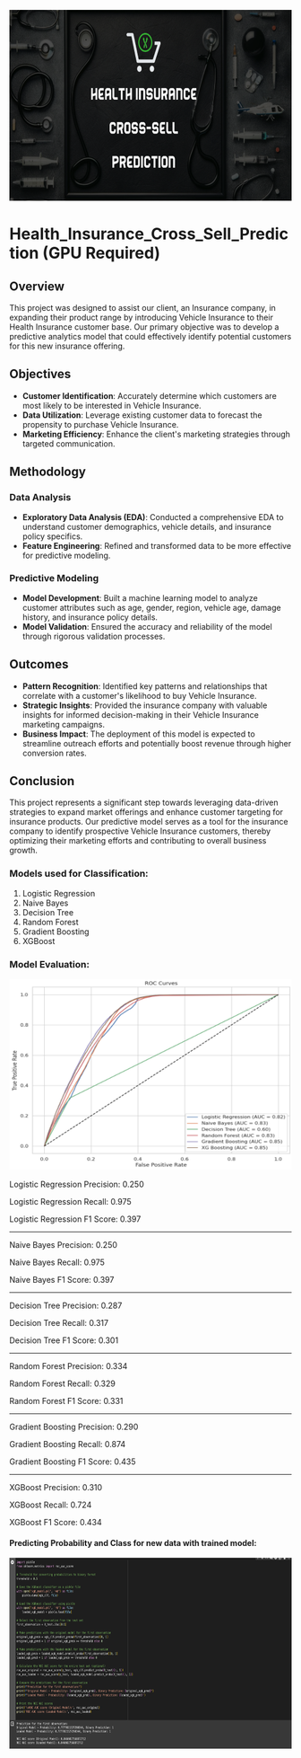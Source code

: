 <p align="center">
  <img src="https://github.com/Tahascommit/Health_Insurance_Cross_Sell_Prediction/blob/bc7807b3ece22fa82722d3f57c6c0883e6155624/assets/Health-cross-sell.png" width="703" height="340">
</p >


# Health_Insurance_Cross_Sell_Prediction (GPU Required)

Overview
--------

This project was designed to assist our client, an Insurance company, in expanding their product range by introducing Vehicle Insurance to their Health Insurance customer base. Our primary objective was to develop a predictive analytics model that could effectively identify potential customers for this new insurance offering.

Objectives
----------

*   **Customer Identification**: Accurately determine which customers are most likely to be interested in Vehicle Insurance.
*   **Data Utilization**: Leverage existing customer data to forecast the propensity to purchase Vehicle Insurance.
*   **Marketing Efficiency**: Enhance the client's marketing strategies through targeted communication.

Methodology
-----------

### Data Analysis

*   **Exploratory Data Analysis (EDA)**: Conducted a comprehensive EDA to understand customer demographics, vehicle details, and insurance policy specifics.
*   **Feature Engineering**: Refined and transformed data to be more effective for predictive modeling.

### Predictive Modeling

*   **Model Development**: Built a machine learning model to analyze customer attributes such as age, gender, region, vehicle age, damage history, and insurance policy details.
*   **Model Validation**: Ensured the accuracy and reliability of the model through rigorous validation processes.

Outcomes
--------

*   **Pattern Recognition**: Identified key patterns and relationships that correlate with a customer's likelihood to buy Vehicle Insurance.
*   **Strategic Insights**: Provided the insurance company with valuable insights for informed decision-making in their Vehicle Insurance marketing campaigns.
*   **Business Impact**: The deployment of this model is expected to streamline outreach efforts and potentially boost revenue through higher conversion rates.

Conclusion
----------

This project represents a significant step towards leveraging data-driven strategies to expand market offerings and enhance customer targeting for insurance products. Our predictive model serves as a tool for the insurance company to identify prospective Vehicle Insurance customers, thereby optimizing their marketing efforts and contributing to overall business growth.

### Models used for Classification:

1. Logistic Regression
2. Naive Bayes
3. Decision Tree
4. Random Forest
5. Gradient Boosting
6. XGBoost

### Model Evaluation:
<p>
  <img src="https://github.com/Tahascommit/Health_Insurance_Cross_Sell_Prediction/blob/78bf96ce69f8cb662d9a35c5ba612065f9c1e0a6/assets/ROC_AUC_All_Models.png" width="703" height="340">
</p>


Logistic Regression Precision: 0.250

Logistic Regression Recall: 0.975

Logistic Regression F1 Score: 0.397

-------------------------------------
Naive Bayes Precision: 0.250

Naive Bayes Recall: 0.975

Naive Bayes F1 Score: 0.397

--------------------------------------
Decision Tree Precision: 0.287

Decision Tree Recall: 0.317

Decision Tree F1 Score: 0.301

---------------------------------------
Random Forest Precision: 0.334

Random Forest Recall: 0.329

Random Forest F1 Score: 0.331

----------------------------------------
Gradient Boosting Precision: 0.290

Gradient Boosting Recall: 0.874

Gradient Boosting F1 Score: 0.435

-----------------------------------------
XGBoost Precision: 0.310

XGBoost Recall: 0.724

XGBoost F1 Score: 0.434

#### Predicting Probability and Class for new data with trained model:

<img src="https://github.com/Tahascommit/Health_Insurance_Cross_Sell_Prediction/blob/0aa6d00d5016c2fc62ac748b5335c4c9d1b5d60d/assets/Predicting_probs_Binary.png" width="703" height="340">
